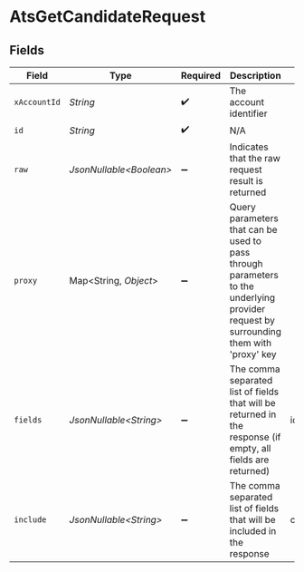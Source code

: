 # AtsGetCandidateRequest


## Fields

| Field                                                                                                                                                                                          | Type                                                                                                                                                                                           | Required                                                                                                                                                                                       | Description                                                                                                                                                                                    | Example                                                                                                                                                                                        |
| ---------------------------------------------------------------------------------------------------------------------------------------------------------------------------------------------- | ---------------------------------------------------------------------------------------------------------------------------------------------------------------------------------------------- | ---------------------------------------------------------------------------------------------------------------------------------------------------------------------------------------------- | ---------------------------------------------------------------------------------------------------------------------------------------------------------------------------------------------- | ---------------------------------------------------------------------------------------------------------------------------------------------------------------------------------------------- |
| `xAccountId`                                                                                                                                                                                   | *String*                                                                                                                                                                                       | :heavy_check_mark:                                                                                                                                                                             | The account identifier                                                                                                                                                                         |                                                                                                                                                                                                |
| `id`                                                                                                                                                                                           | *String*                                                                                                                                                                                       | :heavy_check_mark:                                                                                                                                                                             | N/A                                                                                                                                                                                            |                                                                                                                                                                                                |
| `raw`                                                                                                                                                                                          | *JsonNullable\<Boolean>*                                                                                                                                                                       | :heavy_minus_sign:                                                                                                                                                                             | Indicates that the raw request result is returned                                                                                                                                              |                                                                                                                                                                                                |
| `proxy`                                                                                                                                                                                        | Map\<String, *Object*>                                                                                                                                                                         | :heavy_minus_sign:                                                                                                                                                                             | Query parameters that can be used to pass through parameters to the underlying provider request by surrounding them with 'proxy' key                                                           |                                                                                                                                                                                                |
| `fields`                                                                                                                                                                                       | *JsonNullable\<String>*                                                                                                                                                                        | :heavy_minus_sign:                                                                                                                                                                             | The comma separated list of fields that will be returned in the response (if empty, all fields are returned)                                                                                   | id,remote_id,name,first_name,last_name,email,emails,social_links,phone,phone_numbers,company,country,title,application_ids,remote_application_ids,hired_at,custom_fields,created_at,updated_at |
| `include`                                                                                                                                                                                      | *JsonNullable\<String>*                                                                                                                                                                        | :heavy_minus_sign:                                                                                                                                                                             | The comma separated list of fields that will be included in the response                                                                                                                       | custom_fields                                                                                                                                                                                  |